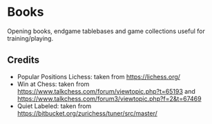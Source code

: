 # Books

Opening books, endgame tablebases and game collections useful for training/playing.

## Credits

- Popular Positions Lichess: taken from https://lichess.org/
- Win at Chess: taken from https://www.talkchess.com/forum/viewtopic.php?t=65193 and https://www.talkchess.com/forum3/viewtopic.php?f=2&t=67469
- Quiet Labeled: taken from https://bitbucket.org/zurichess/tuner/src/master/
